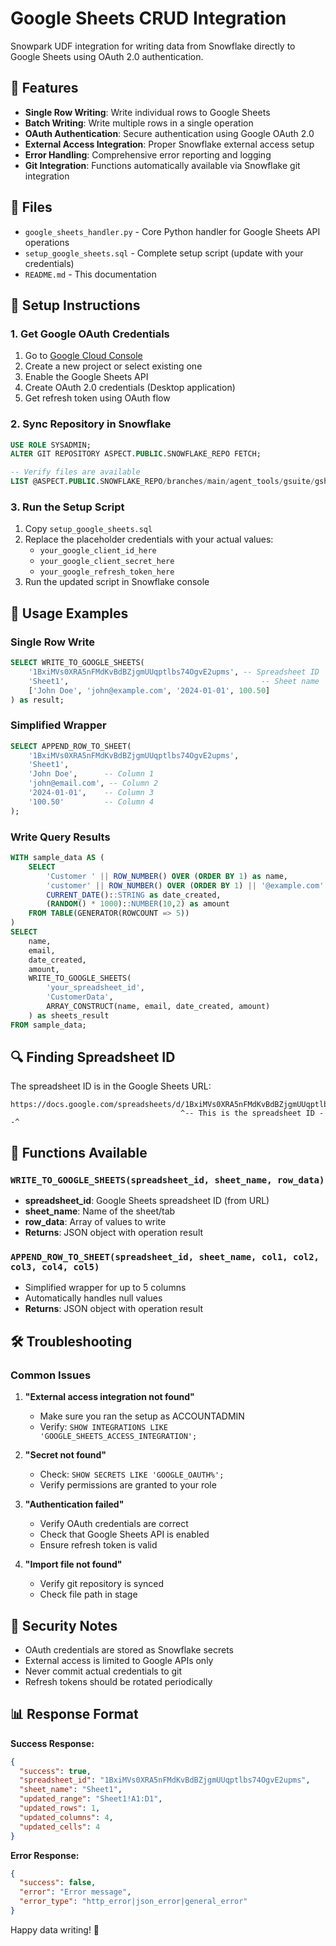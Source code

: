 # Google Sheets CRUD Integration

Snowpark UDF integration for writing data from Snowflake directly to Google Sheets using OAuth 2.0 authentication.

## 🚀 Features

- **Single Row Writing**: Write individual rows to Google Sheets
- **Batch Writing**: Write multiple rows in a single operation  
- **OAuth Authentication**: Secure authentication using Google OAuth 2.0
- **External Access Integration**: Proper Snowflake external access setup
- **Error Handling**: Comprehensive error reporting and logging
- **Git Integration**: Functions automatically available via Snowflake git integration

## 📁 Files

- `google_sheets_handler.py` - Core Python handler for Google Sheets API operations
- `setup_google_sheets.sql` - Complete setup script (update with your credentials)
- `README.md` - This documentation

## 🔧 Setup Instructions

### 1. Get Google OAuth Credentials

1. Go to [Google Cloud Console](https://console.cloud.google.com/)
2. Create a new project or select existing one
3. Enable the Google Sheets API
4. Create OAuth 2.0 credentials (Desktop application)
5. Get refresh token using OAuth flow

### 2. Sync Repository in Snowflake

```sql
USE ROLE SYSADMIN;
ALTER GIT REPOSITORY ASPECT.PUBLIC.SNOWFLAKE_REPO FETCH;

-- Verify files are available
LIST @ASPECT.PUBLIC.SNOWFLAKE_REPO/branches/main/agent_tools/gsuite/gsheets_crud/;
```

### 3. Run the Setup Script

1. Copy `setup_google_sheets.sql`
2. Replace the placeholder credentials with your actual values:
   - `your_google_client_id_here`
   - `your_google_client_secret_here` 
   - `your_google_refresh_token_here`
3. Run the updated script in Snowflake console

## 📖 Usage Examples

### Single Row Write
```sql
SELECT WRITE_TO_GOOGLE_SHEETS(
    '1BxiMVs0XRA5nFMdKvBdBZjgmUUqptlbs74OgvE2upms', -- Spreadsheet ID
    'Sheet1',                                           -- Sheet name
    ['John Doe', 'john@example.com', '2024-01-01', 100.50]
) as result;
```

### Simplified Wrapper
```sql
SELECT APPEND_ROW_TO_SHEET(
    '1BxiMVs0XRA5nFMdKvBdBZjgmUUqptlbs74OgvE2upms',
    'Sheet1',
    'John Doe',      -- Column 1
    'john@email.com', -- Column 2
    '2024-01-01',    -- Column 3
    '100.50'         -- Column 4
);
```

### Write Query Results
```sql
WITH sample_data AS (
    SELECT 
        'Customer ' || ROW_NUMBER() OVER (ORDER BY 1) as name,
        'customer' || ROW_NUMBER() OVER (ORDER BY 1) || '@example.com' as email,
        CURRENT_DATE()::STRING as date_created,
        (RANDOM() * 1000)::NUMBER(10,2) as amount
    FROM TABLE(GENERATOR(ROWCOUNT => 5))
)
SELECT 
    name,
    email, 
    date_created,
    amount,
    WRITE_TO_GOOGLE_SHEETS(
        'your_spreadsheet_id',
        'CustomerData',
        ARRAY_CONSTRUCT(name, email, date_created, amount)
    ) as sheets_result
FROM sample_data;
```

## 🔍 Finding Spreadsheet ID

The spreadsheet ID is in the Google Sheets URL:
```
https://docs.google.com/spreadsheets/d/1BxiMVs0XRA5nFMdKvBdBZjgmUUqptlbs74OgvE2upms/edit
                                      ^-- This is the spreadsheet ID --^
```

## 🎯 Functions Available

### `WRITE_TO_GOOGLE_SHEETS(spreadsheet_id, sheet_name, row_data)`
- **spreadsheet_id**: Google Sheets spreadsheet ID (from URL)
- **sheet_name**: Name of the sheet/tab
- **row_data**: Array of values to write
- **Returns**: JSON object with operation result

### `APPEND_ROW_TO_SHEET(spreadsheet_id, sheet_name, col1, col2, col3, col4, col5)`
- Simplified wrapper for up to 5 columns
- Automatically handles null values
- **Returns**: JSON object with operation result

## 🛠️ Troubleshooting

### Common Issues

1. **"External access integration not found"**
   - Make sure you ran the setup as ACCOUNTADMIN
   - Verify: `SHOW INTEGRATIONS LIKE 'GOOGLE_SHEETS_ACCESS_INTEGRATION';`

2. **"Secret not found"**
   - Check: `SHOW SECRETS LIKE 'GOOGLE_OAUTH%';`
   - Verify permissions are granted to your role

3. **"Authentication failed"**
   - Verify OAuth credentials are correct
   - Check that Google Sheets API is enabled
   - Ensure refresh token is valid

4. **"Import file not found"**
   - Verify git repository is synced
   - Check file path in stage

## 🔐 Security Notes

- OAuth credentials are stored as Snowflake secrets
- External access is limited to Google APIs only
- Never commit actual credentials to git
- Refresh tokens should be rotated periodically

## 📊 Response Format

**Success Response:**
```json
{
  "success": true,
  "spreadsheet_id": "1BxiMVs0XRA5nFMdKvBdBZjgmUUqptlbs74OgvE2upms",
  "sheet_name": "Sheet1", 
  "updated_range": "Sheet1!A1:D1",
  "updated_rows": 1,
  "updated_columns": 4,
  "updated_cells": 4
}
```

**Error Response:**
```json
{
  "success": false,
  "error": "Error message",
  "error_type": "http_error|json_error|general_error"
}
```

Happy data writing! 🚀

